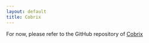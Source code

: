 ```yaml
---
layout: default
title: Cobrix
---
```


For now, please refer to the GitHub repository of [Cobrix](https://github.com/AbsaOSS/Cobrix)
